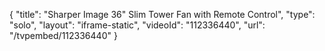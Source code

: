 {
    "title": "Sharper Image 36\" Slim Tower Fan with Remote Control",
    "type": "solo",
    "layout": "iframe-static",
    "videoId": "112336440",
    "url": "\/tvpembed\/112336440"
}